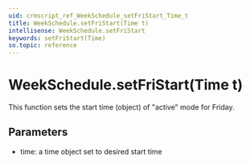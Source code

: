 ```yaml
---
uid: crmscript_ref_WeekSchedule_setFriStart_Time_t
title: WeekSchedule.setFriStart(Time t)
intellisense: WeekSchedule.setFriStart
keywords: setFriStart(Time)
so.topic: reference
---
```


# WeekSchedule.setFriStart(Time t)

This function sets the start time (object) of "active" mode for Friday.

## Parameters

* time: a time object set to desired start time

